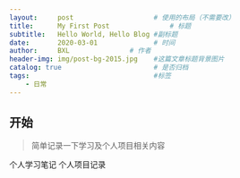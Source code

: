 ```yaml
---
layout:     post                    # 使用的布局（不需要改）
title:      My First Post               # 标题 
subtitle:   Hello World, Hello Blog #副标题
date:       2020-03-01              # 时间
author:     BXL               # 作者
header-img: img/post-bg-2015.jpg    #这篇文章标题背景图片
catalog: true                       # 是否归档
tags:                               #标签
    - 日常
---
```


## 开始
>简单记录一下学习及个人项目相关内容

个人学习笔记
个人项目记录
